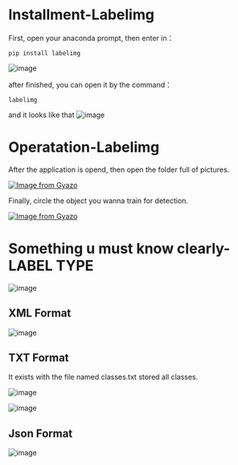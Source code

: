 Installment-Labelimg
====
First, open your anaconda prompt, then enter in：

    pip install labelimg
    
![image](https://user-images.githubusercontent.com/46515944/178677962-db8a83df-c66d-413c-a70c-2d169ecb1bff.png)

after finished, you can open it by the command：

    labelimg
    
and it looks like that
![image](https://user-images.githubusercontent.com/46515944/178678038-ef99ca39-8ba9-49a5-a825-c3a2260d7bb0.png)

Operatation-Labelimg
====
After the application is opend, then open the folder full of pictures.

[![Image from Gyazo](https://i.gyazo.com/ea4752782ba9b9ae41eeb2ac5aa7e3fc.gif)](https://gyazo.com/ea4752782ba9b9ae41eeb2ac5aa7e3fc)

Finally, circle the object you wanna train for detection.

[![Image from Gyazo](https://i.gyazo.com/5ea2cfa6f6463a4af9846d6c4a2d9900.gif)](https://gyazo.com/5ea2cfa6f6463a4af9846d6c4a2d9900)

Something u must know clearly-LABEL TYPE
====
![image](https://user-images.githubusercontent.com/46515944/178678521-0872e247-b387-4eb4-8b89-114bf93f8c12.png)

## XML Format
![image](https://user-images.githubusercontent.com/46515944/184853577-a1ea90c6-d9e0-4b98-b59c-7f4e3e0a95ce.png)

## TXT Format
It exists with the file named classes.txt stored all classes.

![image](https://user-images.githubusercontent.com/46515944/184854208-25397a80-2a56-4ba4-bcb2-77a8cf1e282b.png)

![image](https://user-images.githubusercontent.com/46515944/184853818-eaf36982-5fe5-4c06-bce8-aa182e24d85e.png)
 
 

## Json Format
![image](https://user-images.githubusercontent.com/46515944/184852895-77103b3c-a0e3-464e-b3ce-c7156db7651c.png)

